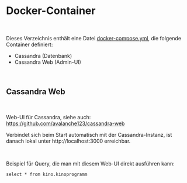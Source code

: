 # Docker-Container #

<br>

Dieses Verzeichnis enthält eine Datei [docker-compose.yml](docker-compose.yml),
die folgende Container definiert:

* Cassandra (Datenbank)
* Cassandra Web (Admin-UI)

<br>

## Cassandra Web ##

<br>

Web-UI für Cassandra, siehe auch: https://github.com/avalanche123/cassandra-web

Verbindet sich beim Start automatisch mit der Cassandra-Instanz, ist danach
lokal unter http://localhost:3000 erreichbar.

<br>

Beispiel für Query, die man mit diesem Web-UI direkt ausführen kann:
```
select * from kino.kinoprogramm
```

<br>